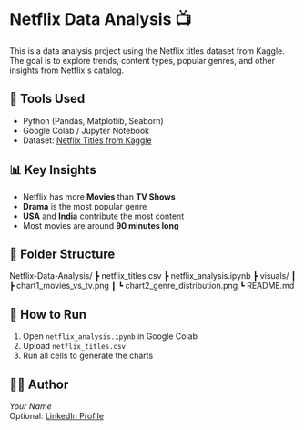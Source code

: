 # Netflix Data Analysis 📺

This is a data analysis project using the Netflix titles dataset from Kaggle. The goal is to explore trends, content types, popular genres, and other insights from Netflix's catalog.

## 🔧 Tools Used
- Python (Pandas, Matplotlib, Seaborn)
- Google Colab / Jupyter Notebook
- Dataset: [Netflix Titles from Kaggle](https://www.kaggle.com/datasets/shivamb/netflix-shows)

## 📊 Key Insights
- Netflix has more **Movies** than **TV Shows**
- **Drama** is the most popular genre
- **USA** and **India** contribute the most content
- Most movies are around **90 minutes long**

## 📁 Folder Structure
Netflix-Data-Analysis/
┣ netflix_titles.csv
┣ netflix_analysis.ipynb
┣ visuals/
┃ ┣ chart1_movies_vs_tv.png
┃ ┗ chart2_genre_distribution.png
┗ README.md

## 🚀 How to Run
1. Open `netflix_analysis.ipynb` in Google Colab
2. Upload `netflix_titles.csv`
3. Run all cells to generate the charts

## 🧑‍💻 Author
*Your Name*  
Optional: [LinkedIn Profile](#)



